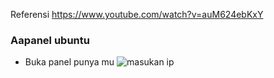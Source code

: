 
Referensi
https://www.youtube.com/watch?v=auM624ebKxY

### Aapanel ubuntu
- Buka panel punya mu
![masukan ip](https://user-images.githubusercontent.com/40717020/185724839-6f632634-88e5-46f8-bfd7-1262362b1d18.png)
